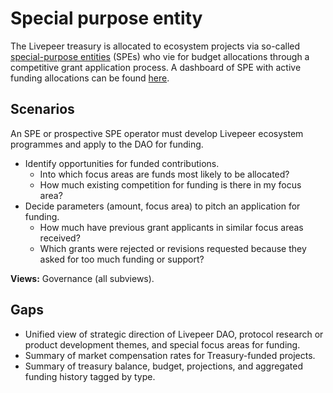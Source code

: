 # Special purpose entity

The Livepeer treasury is allocated to ecosystem projects via so-called [special-purpose entities](https://github.com/livepeer/LIPs/blob/master/LIPs/LIP-90.md) (SPEs) who vie for budget allocations through a competitive grant application process. A dashboard of SPE with active funding allocations can be found [here](https://gap.karmahq.xyz/community/livepeer).

## Scenarios

An SPE or prospective SPE operator must develop Livepeer ecosystem programmes and apply to the DAO for funding.

* Identify opportunities for funded contributions.
  * Into which focus areas are funds most likely to be allocated?
  * How much existing competition for funding is there in my focus area?
* Decide parameters (amount, focus area) to pitch an application for funding.
  * How much have previous grant applicants in similar focus areas received?
  * Which grants were rejected or revisions requested because they asked for too much funding or support?

**Views:** Governance (all subviews).

## Gaps

* Unified view of strategic direction of Livepeer DAO, protocol research or product development themes, and special focus areas for funding.
* Summary of market compensation rates for Treasury-funded projects.
* Summary of treasury balance, budget, projections, and aggregated funding history tagged by type.

